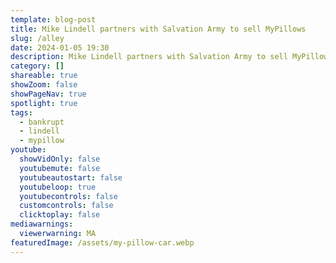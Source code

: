 ```yaml
---
template: blog-post
title: Mike Lindell partners with Salvation Army to sell MyPillows
slug: /alley
date: 2024-01-05 19:30
description: Mike Lindell partners with Salvation Army to sell MyPillows
category: []
shareable: true
showZoom: false
showPageNav: true
spotlight: true
tags:
  - bankrupt
  - lindell
  - mypillow
youtube:
  showVidOnly: false
  youtubemute: false
  youtubeautostart: false
  youtubeloop: true
  youtubecontrols: false
  customcontrols: false
  clicktoplay: false
mediawarnings:
  viewerwarning: MA
featuredImage: /assets/my-pillow-car.webp
---
```


